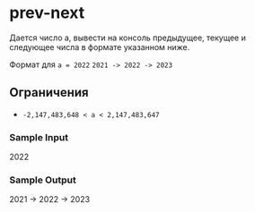 # prev-next
Дается число a, вывести на консоль предыдущее, текущее и следующее числа в формате указанном ниже.

Формат для ``` a = 2022 ```
``` 2021 -> 2022 -> 2023 ```

## Ограничения 
* ``` -2,147,483,648 < a < 2,147,483,647 ```

### Sample Input
2022

### Sample Output
2021 -> 2022 -> 2023